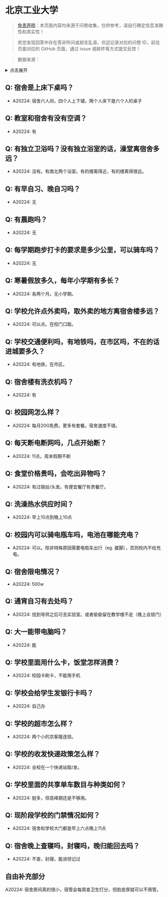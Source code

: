 # 北京工业大学

> [免责声明](https://colleges.chat/#_3)：本页面内容均来源于问卷收集，仅供参考，请自行确定信息准确性和真实性！

> 若您发现回答中存在答非所问或胡言乱语，欢迎记录对应的问卷 ID，前往页面对应的 GitHub 页面，通过 issue 或邮件等方式提交反馈！

> 数据来源：

<details><summary>点击展开</summary>
<ul>
<li>A20224: 匿名 (2023 年 06 月)</li>
</ul>
</details>

## Q: 宿舍是上床下桌吗？

- A20224: 宿舍六人间，四个人上下铺，两个人床下是六个人的桌子

## Q: 教室和宿舍有没有空调？

- A20224: 有

## Q: 有独立卫浴吗？没有独立浴室的话，澡堂离宿舍多远？

- A20224: 没有。有南北两个浴室。有的楼离得近，有的楼离得很远。

## Q: 有早自习、晚自习吗？

- A20224: 无

## Q: 有晨跑吗？

- A20224: 无

## Q: 每学期跑步打卡的要求是多少公里，可以骑车吗？

- A20224: 无

## Q: 寒暑假放多久，每年小学期有多长？

- A20224: 各两个月。无小学期。

## Q: 学校允许点外卖吗，取外卖的地方离宿舍楼多远？

- A20224: 可以点。在校门口取。

## Q: 学校交通便利吗，有地铁吗，在市区吗，不在的话进城要多久？

- A20224: 有地铁，在市区。

## Q: 宿舍楼有洗衣机吗？

- A20224: 有

## Q: 校园网怎么样？

- A20224: 每月20G免费。更多有套餐。宿舍速度不错。

## Q: 每天断电断网吗，几点开始断？

- A20224: 11点。周末假期不断

## Q: 食堂价格贵吗，会吃出异物吗？

- A20224: 有过钢丝/头发。有便宜餐厅有贵餐厅。

## Q: 洗澡热水供应时间？

- A20224: 早上10点到晚上10点

## Q: 校园内可以骑电瓶车吗，电池在哪能充电？

- A20224: 可以。除非特殊原因需要电瓶车出行（eg. 崴脚），否则校内不给充电。

## Q: 宿舍限电情况？

- A20224: 500w

## Q: 通宵自习有去处吗？

- A20224: 找到导师之后可去实验室。或者偷偷留在教学楼不走（晚上会锁门）

## Q: 大一能带电脑吗？

- A20224: 能

## Q: 学校里面用什么卡，饭堂怎样消费？

- A20224: 校园卡刷卡，不能用手机

## Q: 学校会给学生发银行卡吗？

- A20224: 自己办

## Q: 学校的超市怎么样？

- A20224: 两个小的京客隆连锁。

## Q: 学校的收发快递政策怎么样？

- A20224: 全校在一个快递站取/发。

## Q: 学校里面的共享单车数目与种类如何？

- A20224: 挺多，但高峰期还是不够用。

## Q: 现阶段学校的门禁情况如何？

- A20224: 宿舍和学校大门都是早上六点晚上11点

## Q: 宿舍晚上查寝吗，封寝吗，晚归能回去吗？

- A20224: 不查，封寝，能进但记过

## 自由补充部分

A20224: 宿舍房间真的很小，宿管会每周查卫生打分，但脸皮厚就可以不用管。